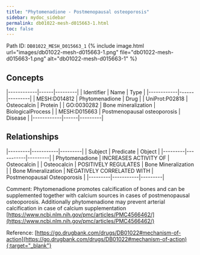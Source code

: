 ```yaml
---
title: "Phytomenadione - Postmenopausal osteoporosis"
sidebar: mydoc_sidebar
permalink: db01022-mesh-d015663-1.html
toc: false 
---
```



Path ID: `DB01022_MESH_D015663_1`
{% include image.html url="images/db01022-mesh-d015663-1.png" file="db01022-mesh-d015663-1.png" alt="db01022-mesh-d015663-1" %}

## Concepts

|------------|------|---------|
| Identifier | Name | Type    |
|------------|------|---------|
| MESH:D014812 | Phytomenadione | Drug |
| UniProt:P02818 | Osteocalcin | Protein |
| GO:0030282 | Bone mineralization | BiologicalProcess |
| MESH:D015663 | Postmenopausal osteoporosis | Disease |
|------------|------|---------|

## Relationships

|---------|-----------|---------|
| Subject | Predicate | Object  |
|---------|-----------|---------|
| Phytomenadione | INCREASES ACTIVITY OF | Osteocalcin |
| Osteocalcin | POSITIVELY REGULATES | Bone Mineralization |
| Bone Mineralization | NEGATIVELY CORRELATED WITH | Postmenopausal Osteoporosis |
|---------|-----------|---------|

Comment: Phytomenadione promotes calcification of bones and can be supplemented together with calcium sources in cases of postmenopausal osteoporosis. Additionally phytomenadione may prevent arterial calcification in case of calcium supplementation [https://www.ncbi.nlm.nih.gov/pmc/articles/PMC4566462/](https://www.ncbi.nlm.nih.gov/pmc/articles/PMC4566462/)

Reference: [https://go.drugbank.com/drugs/DB01022#mechanism-of-action](https://go.drugbank.com/drugs/DB01022#mechanism-of-action){:target="_blank"}